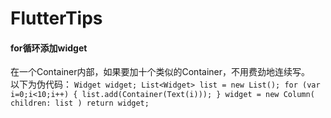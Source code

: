 # FlutterTips
#### for循环添加widget
在一个Container内部，如果要加十个类似的Container，不用费劲地连续写。    
以下为伪代码：
``Widget widget;
List<Widget> list = new List();
for (var i=0;i<10;i++) {
  list.add(Container(Text(i)));
}
widget = new Column(
  children: list
)
return widget;
``
####
